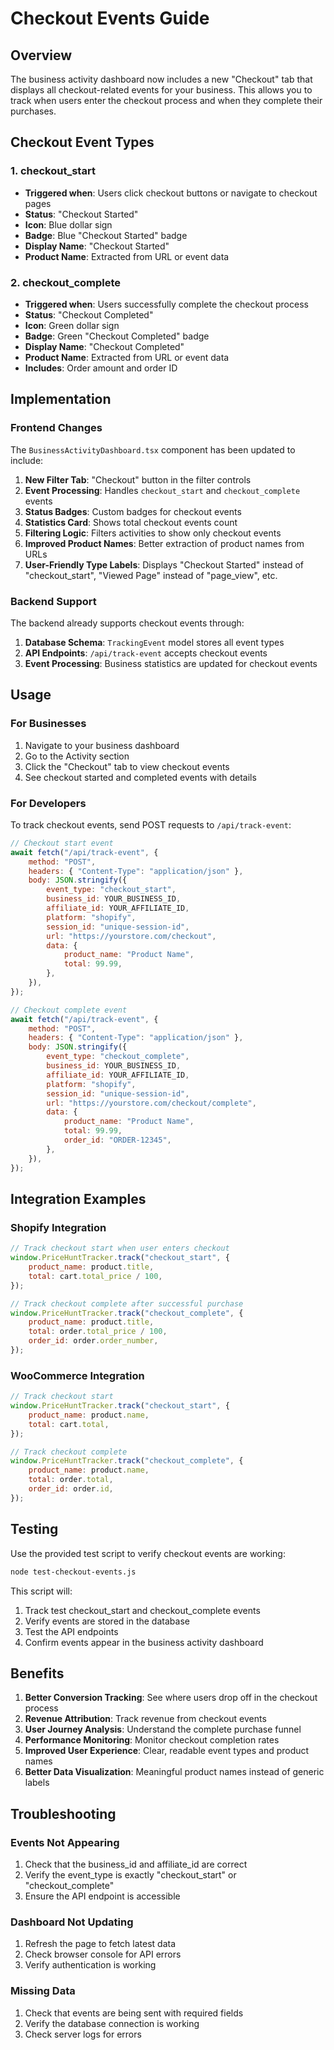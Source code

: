 # Checkout Events Guide

## Overview

The business activity dashboard now includes a new "Checkout" tab that displays
all checkout-related events for your business. This allows you to track when
users enter the checkout process and when they complete their purchases.

## Checkout Event Types

### 1. checkout_start

- **Triggered when**: Users click checkout buttons or navigate to checkout pages
- **Status**: "Checkout Started"
- **Icon**: Blue dollar sign
- **Badge**: Blue "Checkout Started" badge
- **Display Name**: "Checkout Started"
- **Product Name**: Extracted from URL or event data

### 2. checkout_complete

- **Triggered when**: Users successfully complete the checkout process
- **Status**: "Checkout Completed"
- **Icon**: Green dollar sign
- **Badge**: Green "Checkout Completed" badge
- **Display Name**: "Checkout Completed"
- **Product Name**: Extracted from URL or event data
- **Includes**: Order amount and order ID

## Implementation

### Frontend Changes

The `BusinessActivityDashboard.tsx` component has been updated to include:

1. **New Filter Tab**: "Checkout" button in the filter controls
2. **Event Processing**: Handles `checkout_start` and `checkout_complete` events
3. **Status Badges**: Custom badges for checkout events
4. **Statistics Card**: Shows total checkout events count
5. **Filtering Logic**: Filters activities to show only checkout events
6. **Improved Product Names**: Better extraction of product names from URLs
7. **User-Friendly Type Labels**: Displays "Checkout Started" instead of
   "checkout_start", "Viewed Page" instead of "page_view", etc.

### Backend Support

The backend already supports checkout events through:

1. **Database Schema**: `TrackingEvent` model stores all event types
2. **API Endpoints**: `/api/track-event` accepts checkout events
3. **Event Processing**: Business statistics are updated for checkout events

## Usage

### For Businesses

1. Navigate to your business dashboard
2. Go to the Activity section
3. Click the "Checkout" tab to view checkout events
4. See checkout started and completed events with details

### For Developers

To track checkout events, send POST requests to `/api/track-event`:

```javascript
// Checkout start event
await fetch("/api/track-event", {
    method: "POST",
    headers: { "Content-Type": "application/json" },
    body: JSON.stringify({
        event_type: "checkout_start",
        business_id: YOUR_BUSINESS_ID,
        affiliate_id: YOUR_AFFILIATE_ID,
        platform: "shopify",
        session_id: "unique-session-id",
        url: "https://yourstore.com/checkout",
        data: {
            product_name: "Product Name",
            total: 99.99,
        },
    }),
});

// Checkout complete event
await fetch("/api/track-event", {
    method: "POST",
    headers: { "Content-Type": "application/json" },
    body: JSON.stringify({
        event_type: "checkout_complete",
        business_id: YOUR_BUSINESS_ID,
        affiliate_id: YOUR_AFFILIATE_ID,
        platform: "shopify",
        session_id: "unique-session-id",
        url: "https://yourstore.com/checkout/complete",
        data: {
            product_name: "Product Name",
            total: 99.99,
            order_id: "ORDER-12345",
        },
    }),
});
```

## Integration Examples

### Shopify Integration

```javascript
// Track checkout start when user enters checkout
window.PriceHuntTracker.track("checkout_start", {
    product_name: product.title,
    total: cart.total_price / 100,
});

// Track checkout complete after successful purchase
window.PriceHuntTracker.track("checkout_complete", {
    product_name: product.title,
    total: order.total_price / 100,
    order_id: order.order_number,
});
```

### WooCommerce Integration

```javascript
// Track checkout start
window.PriceHuntTracker.track("checkout_start", {
    product_name: product.name,
    total: cart.total,
});

// Track checkout complete
window.PriceHuntTracker.track("checkout_complete", {
    product_name: product.name,
    total: order.total,
    order_id: order.id,
});
```

## Testing

Use the provided test script to verify checkout events are working:

```bash
node test-checkout-events.js
```

This script will:

1. Track test checkout_start and checkout_complete events
2. Verify events are stored in the database
3. Test the API endpoints
4. Confirm events appear in the business activity dashboard

## Benefits

1. **Better Conversion Tracking**: See where users drop off in the checkout
   process
2. **Revenue Attribution**: Track revenue from checkout events
3. **User Journey Analysis**: Understand the complete purchase funnel
4. **Performance Monitoring**: Monitor checkout completion rates
5. **Improved User Experience**: Clear, readable event types and product names
6. **Better Data Visualization**: Meaningful product names instead of generic
   labels

## Troubleshooting

### Events Not Appearing

1. Check that the business_id and affiliate_id are correct
2. Verify the event_type is exactly "checkout_start" or "checkout_complete"
3. Ensure the API endpoint is accessible

### Dashboard Not Updating

1. Refresh the page to fetch latest data
2. Check browser console for API errors
3. Verify authentication is working

### Missing Data

1. Check that events are being sent with required fields
2. Verify the database connection is working
3. Check server logs for errors
